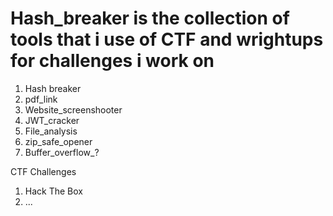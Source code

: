 # Hash_breaker is the collection of tools that i use of CTF and wrightups for challenges i work on
1. Hash breaker
2. pdf_link
3. Website_screenshooter
4. JWT_cracker
5. File_analysis
6. zip_safe_opener
7. Buffer_overflow_?


CTF Challenges 
1. Hack The Box
2. ...
